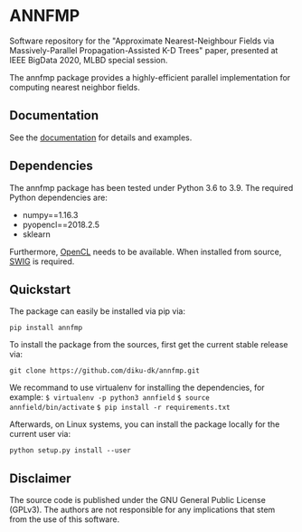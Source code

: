 # ANNFMP

Software repository for the "Approximate Nearest-Neighbour Fields via Massively-Parallel Propagation-Assisted K-D Trees" paper, presented at IEEE BigData 2020, MLBD special session.

The annfmp package provides a highly-efficient parallel implementation for computing nearest neighbor fields.

## Documentation

See the [documentation](http://annfmp.readthedocs.org) for details and examples.

## Dependencies

The annfmp package has been tested under Python 3.6 to 3.9. The required Python dependencies are:

- numpy==1.16.3
- pyopencl==2018.2.5
- sklearn

Furthermore, [OpenCL](https://www.khronos.org/opencl) needs to be available.
When installed from source, [SWIG](http://www.swig.org/) is required.

## Quickstart

The package can easily be installed via pip via:

  `pip install annfmp`

To install the package from the sources, first get the current stable release via:

  `git clone https://github.com/diku-dk/annfmp.git`

We recommand to use virtualenv for installing the dependencies, for example:
  `$ virtualenv -p python3 annfield`
  `$ source annfield/bin/activate`
  `$ pip install -r requirements.txt`

Afterwards, on Linux systems, you can install the package locally for the current user via:

  `python setup.py install --user`

## Disclaimer

The source code is published under the GNU General Public License (GPLv3). The authors are not responsible for any implications that stem from the use of this software.
